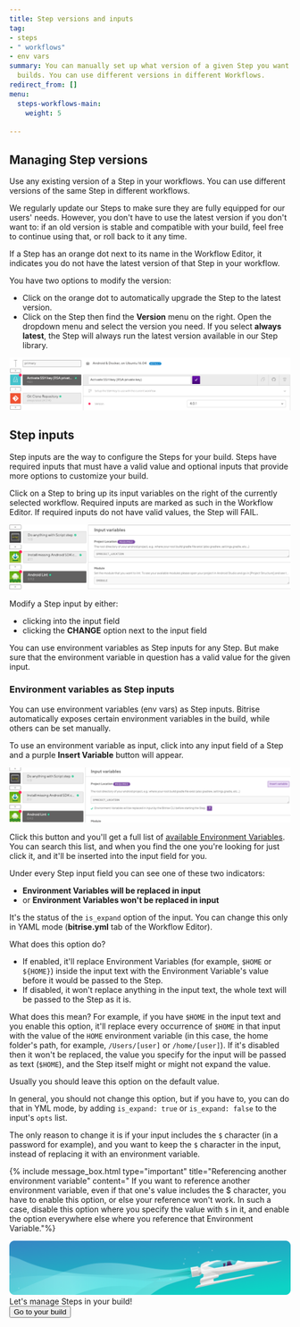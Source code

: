 ```yaml
---
title: Step versions and inputs
tag:
- steps
- " workflows"
- env vars
summary: You can manually set up what version of a given Step you want to use in your
  builds. You can use different versions in different Workflows.
redirect_from: []
menu:
  steps-workflows-main:
    weight: 5

---
```

## Managing Step versions

Use any existing version of a Step in your workflows. You can use different versions of the same Step in different workflows.

We regularly update our Steps to make sure they are fully equipped for our users' needs. However, you don't have to use the latest version if you don't want to: if an old version is stable and compatible with your build, feel free to continue using that, or roll back to it any time.

If a Step has an orange dot next to its name in the Workflow Editor, it indicates you do not have the latest version of that Step in your workflow.

You have two options to modify the version:

* Click on the orange dot to automatically upgrade the Step to the latest version.
* Click on the Step then find the **Version** menu on the right. Open the dropdown menu and select the version you need. If you select **always latest**, the Step will always run the latest version available in our Step library.

![Managing step versions](/img/update-version-1.png)

## Step inputs

Step inputs are the way to configure the Steps for your build. Steps have required inputs that must have a valid value and optional inputs that provide more options to customize your build.

Click on a Step to bring up its input variables on the right of the currently selected workflow. Required inputs are marked as such in the Workflow Editor. If required inputs do not have valid values, the Step will FAIL.

![Adding step input](/img/step-input.png)

Modify a Step input by either:

* clicking into the input field
* clicking the **CHANGE** option next to the input field

You can use environment variables as Step inputs for any Step. But make sure that the environment variable in question has a valid value for the given input.

### Environment variables as Step inputs

You can use environment variables (env vars) as Step inputs. Bitrise automatically exposes certain environment variables in the build, while others can be set manually.

To use an environment variable as input, click into any input field of a Step and a purple **Insert Variable** button will appear.

![Insert variable](/img/env-var.png)

Click this button and you'll get a full list of [available Environment Variables](/builds/available-environment-variables). You can search this list, and when you find the one you're looking for just click it, and it'll be inserted into the input field for you.

Under every Step input field you can see one of these two indicators:

* **Environment Variables will be replaced in input**
* or **Environment Variables won't be replaced in input**

It's the status of the `is_expand` option of the input.
You can change this only in YAML mode (**bitrise.yml** tab of the Workflow Editor).

What does this option do?

* If enabled, it'll replace Environment Variables (for example, `$HOME` or `${HOME}`)
  inside the input text with the Environment Variable's value before it would be passed to the Step.
* If disabled, it won't replace anything in the input text, the whole text will be passed to the Step as it is.

What does this mean? For example, if you have `$HOME` in the input text
and you enable this option, it'll replace every occurrence of `$HOME` in that input
with the value of the `HOME` environment variable
(in this case, the home folder's path, for example, `/Users/[user]` or `/home/[user]`).
If it's disabled then it won't be replaced,
the value you specify for the input will be passed as text (`$HOME`),
and the Step itself might or might not expand the value.

Usually you should leave this option on the default value.

In general, you should not change this option, but if you have to,
you can do that in YML mode, by adding `is_expand: true` or `is_expand: false` to the input's `opts` list.

The only reason to change it is if your input includes the `$` character (in a password for example),
and you want to keep the `$` character in the input, instead of
replacing it with an environment variable.

{% include message_box.html type="important" title="Referencing another environment variable" content=" If you want to reference another environment variable, even if that one's value includes the $ character, you have to enable this option, or else your reference won't work. In such a case, disable this option where you specify the value with `$` in it, and enable the option everywhere else where you reference that Environment Variable."%}

<div class="banner"> <img src="/assets/images/banner-bg-888x170.png" style="border: none;"> <div class="deploy-text">Let's manage Steps in your build!</div> <a target="_blank" href="https://app.bitrise.io/dashboard/builds"><button class="button">Go to your build</button></a> </div>